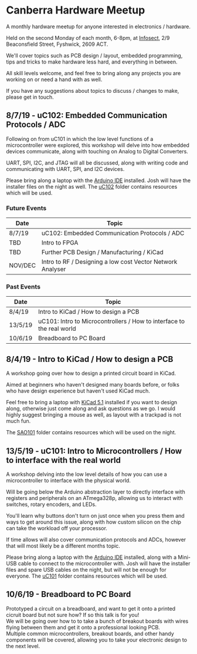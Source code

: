 # Canberra Hardware Meetup
A monthly hardware meetup for anyone interested in electronics / hardware. 

Held on the second Monday of each month, 6-8pm, at [Infosect](https://www.infosectcbr.com.au), 2/9 Beaconsfield Street, Fyshwick, 2609 ACT.  

We'll cover topics such as PCB design / layout, embedded programming, tips and tricks to make hardware less hard, and everything in between.   

All skill levels welcome, and feel free to bring along any projects you are working on or need a hand with as well.  

If you have any suggestions about topics to discuss / changes to make, please get in touch.

## 8/7/19 - uC102: Embedded Communication Protocols / ADC

Following on from uC101 in which the low level functions of a microcontroller were explored, this workshop will delve into how embedded devices communicate, along with touching on Analog to Digital Converters. 

UART, SPI, I2C, and JTAG will all be discussed, along with writing code and communicating with UART, SPI, and I2C devices.

Please bring along a laptop with the [Arduino IDE](https://www.arduino.cc/en/main/software) installed. 
Josh will have the installer files on the night as well. 
The [uC102](/uC102) folder contains resources which will be used.

### Future Events 

|Date|Topic|
|-|-|
|8/7/19|uC102: Embedded Communication Protocols / ADC|
|TBD|Intro to FPGA|
|TBD|Further PCB Design / Manufacturing / KiCad|
|NOV/DEC|Intro to RF / Designing a low cost Vector Network Analyser|

### Past Events

|Date|Topic|
|-|-|
|8/4/19|Intro to KiCad / How to design a PCB|
|13/5/19|uC101: Intro to Microcontrollers / How to interface to the real world|
|10/6/19|Breadboard to PC Board|

## 8/4/19 - Intro to KiCad / How to design a PCB

A workshop going over how to design a printed circuit board in KiCad.  

Aimed at beginners who haven't designed many boards before, or folks who have design experience but haven't used KiCad much.  

Feel free to bring a laptop with [KiCad 5.1](http://kicad-pcb.org/download/) installed if you want to design along, otherwise just come along and ask questions as we go. I would highly suggest bringing a mouse as well, as layout with a trackpad is not much fun. 

The [SAO101](/SAO101) folder contains resources which will be used on the night.

## 13/5/19 - uC101: Intro to Microcontrollers / How to interface with the real world

A workshop delving into the low level details of how you can use a microcontroller to interface with the physical world.   

Will be going below the Arduino abstraction layer to directly interface with registers and peripherals on an ATmega328p, allowing us to interact with switches, rotary encoders, and LEDs.   

You'll learn why buttons don't turn on just once when you press them and ways to get around this issue, along with how custom silicon on the chip can take the workload off your processor. 

If time allows will also cover communication protocols and ADCs, however that will most likely be a different months topic. 

Please bring along a laptop with the [Arduino IDE](https://www.arduino.cc/en/main/software) installed, along with a Mini-USB cable to connect to the microcontroller with. 
Josh will have the installer files and spare USB cables on the night, but will not be enough for everyone. 
The [uC101](/uC101) folder contains resources which will be used.

## 10/6/19 - Breadboard to PC Board

Prototyped a circuit on a breadboard, and want to get it onto a printed cicruit board but not sure how? If so this talk is for you!  
We will be going over how to to take a bunch of breakout boards with wires flying between them and get it onto a professional looking PCB.  
Multiple common microcontrollers, breakout boards, and other handy components will be covered, allowing you to take your electronic design to the next level. 